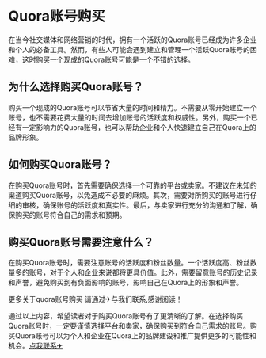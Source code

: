 # Quora账号购买

在当今社交媒体和网络营销的时代，拥有一个活跃的Quora账号已经成为许多企业和个人的必备工具。然而，有些人可能会遇到建立和管理一个活跃Quora账号的困难，这时购买一个现成的Quora账号可能是一个不错的选择。

## 为什么选择购买Quora账号？

购买一个现成的Quora账号可以节省大量的时间和精力。不需要从零开始建立一个账号，也不需要花费大量的时间去增加账号的活跃度和权威性。另外，购买一个已经有一定影响力的Quora账号，也可以帮助企业和个人快速建立自己在Quora上的品牌形象。

## 如何购买Quora账号？

在购买Quora账号时，首先需要确保选择一个可靠的平台或卖家。不建议在未知的渠道购买Quora账号，以免造成不必要的麻烦。其次，需要对所购买的账号进行仔细的审核，确保账号的活跃度和真实性。最后，与卖家进行充分的沟通和了解，确保购买的账号符合自己的需求和预期。

## 购买Quora账号需要注意什么？

在购买Quora账号时，需要注意账号的活跃度和粉丝数量。一个活跃度高、粉丝数量多的账号，对于个人和企业来说都将更具价值。此外，需要留意账号的历史记录和声誉，避免购买到有负面影响的账号，影响自己在Quora上的形象和声誉。

更多关于quora账号购买 请通过✈与我们联系,感谢阅读！

通过以上内容，希望读者对于购买Quora账号有了更清晰的了解。在选择购买Quora账号时，一定要谨慎选择平台和卖家，确保购买到符合自己需求的账号。购买Quora账号可以为个人和企业在Quora上的品牌建设和推广提供更多的可能性和机会。[点我联系✈](https://faq.G208.com)